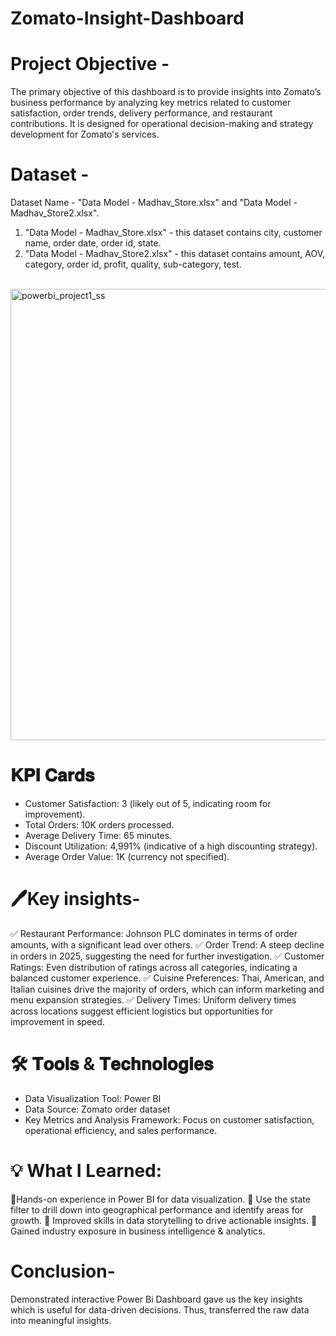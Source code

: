 # Zomato-Insight-Dashboard

# Project Objective -
The primary objective of this dashboard is to provide insights into Zomato’s business performance by analyzing key metrics related to customer satisfaction, order trends, delivery performance, and restaurant contributions. It is designed for operational decision-making and strategy development for Zomato's services. 
<br>
# Dataset -
Dataset Name - "Data Model - Madhav_Store.xlsx" and "Data Model - Madhav_Store2.xlsx".
1) "Data Model - Madhav_Store.xlsx" - this dataset contains city, customer name, order date, order id, state.
2) "Data Model - Madhav_Store2.xlsx" - this dataset contains amount, AOV, category, order id, profit, quality, sub-category, test.
<br>

<img width="722" alt="powerbi_project1_ss" src="https://github.com/user-attachments/assets/d97a13e8-6a64-4e7c-8f5f-981b2b920072" />


# 𝐊𝐏𝐈 𝐂𝐚𝐫𝐝𝐬
<ul>
  <li>Customer Satisfaction: 3 (likely out of 5, indicating room for improvement).</li>
  <li>Total Orders: 10K orders processed.</li>
  <li>Average Delivery Time: 65 minutes.</li>
  <li>Discount Utilization: 4,991% (indicative of a high discounting strategy).</li>
  <li>Average Order Value: 1K (currency not specified).</li>
</ul>

# 🖊️Key insights-

✅ Restaurant Performance: Johnson PLC dominates in terms of order amounts, with a significant lead over others.
✅ Order Trend: A steep decline in orders in 2025, suggesting the need for further investigation.
✅ Customer Ratings: Even distribution of ratings across all categories, indicating a balanced customer experience.
✅ Cuisine Preferences: Thai, American, and Italian cuisines drive the majority of orders, which can inform marketing and menu expansion strategies.
✅ Delivery Times: Uniform delivery times across locations suggest efficient logistics but opportunities for improvement in speed.

# 🛠 𝐓𝐨𝐨𝐥𝐬 & 𝐓𝐞𝐜𝐡𝐧𝐨𝐥𝐨𝐠𝐢𝐞𝐬
<ul>
  <li>Data Visualization Tool: Power BI</li>
  <li>Data Source: Zomato order dataset</li>
  <li>Key Metrics and Analysis Framework: Focus on customer satisfaction, operational efficiency, and sales performance.</li>
</ul>

# 💡 What I Learned:

📌Hands-on experience in Power BI for data visualization.
📌 Use the state filter to drill down into geographical performance and identify areas for growth.
📌 Improved skills in data storytelling to drive actionable insights.
📌 Gained industry exposure in business intelligence & analytics.

# Conclusion-

Demonstrated interactive Power Bi Dashboard gave us the key insights which is useful for data-driven decisions. Thus, transferred the raw data into meaningful insights.

